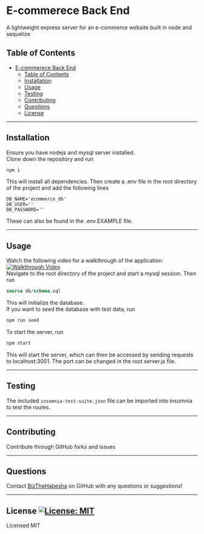 # E-commerece Back End
A lightweight express server for an e-commerce website built in node and sequelize
## Table of Contents
- [E-commerece Back End](#e-commerece-back-end)
  - [Table of Contents](#table-of-contents)
  - [Installation](#installation)
  - [Usage](#usage)
  - [Testing](#testing)
  - [Contributing](#contributing)
  - [Questions](#questions)
  - [License ](#license-)
___
## Installation
Ensure you have nodejs and mysql server installed.  
Clone down the repository and run  
```bash  
npm i  
```  
This will install all dependencies.
Then create a .env file in the root directory of the project and add the following lines
```env
DB_NAME='ecommerce_db'
DB_USER=''
DB_PASSWORD=''
```
These can also be found in the .env.EXAMPLE file.
___
## Usage
Watch the following video for a walkthrough of the application:  
[![Walkthrough Video](https://youtu.be/VmSHsC8XLFQ)](https://youtu.be/VmSHsC8XLFQ)  
Navigate to the root directory of the project and start a mysql session. Then run
```sql
source db/schema.sql
```
This will initialize the database.  
If you want to seed the database with test data, run
```bash
npm run seed
```
To start the server, run
```bash
npm start
```
This will start the server, which can then be accessed by sending requests to localhost:3001. The port can be changed in the root server.js file.
___
## Testing
The included ```insomnia-test-suite.json``` file can be imported into insomnia to test the routes.
___
## Contributing
Contribute through GitHub forks and issues
___
## Questions
Contact [BizTheHabesha](https://github.com/BizTheHabesha) on GitHub with any questions or suggestions!
___
## License [![License: MIT](https://img.shields.io/badge/License-MIT-yellow.svg)](https://opensource.org/licenses/MIT)
Licensed MIT  

